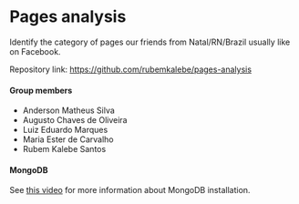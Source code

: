 # Pages analysis
Identify the category of pages our friends from Natal/RN/Brazil usually like on Facebook.

Repository link: https://github.com/rubemkalebe/pages-analysis

#### Group members
- Anderson Matheus Silva
- Augusto Chaves de Oliveira
- Luiz Eduardo Marques
- Maria Ester de Carvalho
- Rubem Kalebe Santos

#### MongoDB

See <a href="https://www.youtube.com/watch?v=K_5mj3-_uJQ">this video</a> for more information about MongoDB installation.
